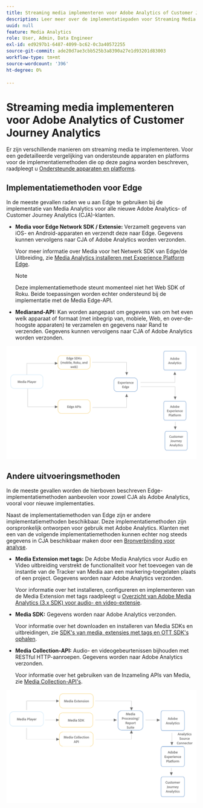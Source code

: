 ```yaml
---
title: Streaming media implementeren voor Adobe Analytics of Customer Journey Analytics
description: Leer meer over de implementatiepaden voor Streaming Media.
uuid: null
feature: Media Analytics
role: User, Admin, Data Engineer
exl-id: ed9297b1-6487-4099-bc62-0c3a40572255
source-git-commit: ade20d7ae3cbb525b3a8390a27e1d93201d83003
workflow-type: tm+mt
source-wordcount: '396'
ht-degree: 0%

---
```


# Streaming media implementeren voor Adobe Analytics of Customer Journey Analytics

Er zijn verschillende manieren om streaming media te implementeren. Voor een gedetailleerde vergelijking van ondersteunde apparaten en platforms voor de implementatiemethoden die op deze pagina worden beschreven, raadpleegt u [Ondersteunde apparaten en platforms](/help/getting-started/supported-devices.md).

## Implementatiemethoden voor Edge

In de meeste gevallen raden we u aan Edge te gebruiken bij de implementatie van Media Analytics voor alle nieuwe Adobe Analytics- of Customer Journey Analytics (CJA)-klanten.

* **Media voor Edge Network SDK / Extensie:** Verzamelt gegevens van iOS- en Android-apparaten en verzendt deze naar Edge. Gegevens kunnen vervolgens naar CJA of Adobe Analytics worden verzonden.

  Voor meer informatie over Media voor het Netwerk SDK van Edge/de Uitbreiding, zie [Media Analytics installeren met Experience Platform Edge](/help/implementation/implementation-edge.md).

  >[!NOTE]
  >
  >Deze implementatiemethode steunt momenteel niet het Web SDK of Roku. Beide toepassingen worden echter ondersteund bij de implementatie met de Media Edge-API.

* **Mediarand-API:** Kan worden aangepast om gegevens van om het even welk apparaat of formaat (met inbegrip van, mobiele, Web, en over-de-hoogste apparaten) te verzamelen en gegevens naar Rand te verzenden. Gegevens kunnen vervolgens naar CJA of Adobe Analytics worden verzonden.

  <!-- For more information about the Media Edge API, see (link to John's docs when they're ready) -->

![CJA-workflow](assets/cja-implementation.png)

## Andere uitvoeringsmethoden

In de meeste gevallen worden de hierboven beschreven Edge-implementatiemethoden aanbevolen voor zowel CJA als Adobe Analytics, vooral voor nieuwe implementaties.

Naast de implementatiemethoden van Edge zijn er andere implementatiemethoden beschikbaar. Deze implementatiemethoden zijn oorspronkelijk ontworpen voor gebruik met Adobe Analytics. Klanten met een van de volgende implementatiemethoden kunnen echter nog steeds gegevens in CJA beschikbaar maken door een [Bronverbinding voor analyse](https://experienceleague.adobe.com/docs/experience-platform/sources/ui-tutorials/create/adobe-applications/analytics.html).

* **Media Extension met tags:** De Adobe Media Analytics voor Audio en Video uitbreiding verstrekt de functionaliteit voor het toevoegen van de instantie van de Tracker van Media aan een markering-toegelaten plaats of een project. Gegevens worden naar Adobe Analytics verzonden.

  Voor informatie over het installeren, configureren en implementeren van de Media Extension met tags raadpleegt u [Overzicht van Adobe Media Analytics (3.x SDK) voor audio- en video-extensie](https://experienceleague.adobe.com/docs/experience-platform/tags/extensions/client/media-analytics-3x/overview.html).

* **Media SDK:**  Gegevens worden naar Adobe Analytics verzonden.

  Voor informatie over het downloaden en installeren van Media SDKs en uitbreidingen, zie [SDK&#39;s van media, extensies met tags en OTT SDK&#39;s ophalen](/help/getting-started/download-sdks.md).

* **Media Collection-API:** Audio- en videogebeurtenissen bijhouden met RESTful HTTP-aanroepen. Gegevens worden naar Adobe Analytics verzonden.

  Voor informatie over het gebruiken van de Inzameling APIs van Media, zie [Media Collection-API&#39;s](media-collection-api/mc-api-overview.md).


![Workflow Analytics](assets/analytics-implementation.png)

<!--
(Not sure if we need the following paragraph and graphic. Paragraph is somewhat redundant with the intro paragraph of this article)
Choose the implementation method depending on the supported platforms. Some players are not supported by the Media SDKs or the Adobe Experience Platform Media Extensions. The Media Collection APIs provide a way to support those players. For information on supported devices, see [Supported devices and platforms](/help/getting-started/supported-devices.md).

![Media Flow](media-sdk/assets/choose-media-flow2.png)
-->
